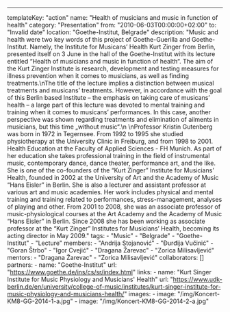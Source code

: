 ---
  templateKey: "action"
  name: "Health of musicians and music in function of health"
  category: "Presentation"
  from: "2010-06-03T00:00:00+02:00"
  to: "Invalid date"
  location: "Goethe-Institut, Belgrade"
  description: "Music and health were two key words of this project of Goethe-Guerilla and Goethe-Institut. Namely, the Institute for Musicans’ Health Kurt Zinger from Berlin, presented itself on 3 June in the hall of the Goethe-Institut with its lecture entitled “Health of musicians and music in function of health“. The aim of the Kurt Zinger Institute is research, development and testing measures for illness prevention when it comes to musicians, as well as finding treatments.\nThe title of the lecture implies a distinction between musical treatments and musicans’ treatments. However, in accordance with the goal of this Berlin based Institute – the emphasis on taking care of musicans’ health – a large part of this lecture was devoted to mental training and training when it comes to musicans’ performances. In this case, another perspective was shown regarding treatments and elimination of ailments in musicians, but this time „without music“.\n \nProfessor Kristin Gutenberg was born in 1972 in Tegernsee. From 1992 to 1995 she studied physiotherapy at the University Clinic in Freiburg, and from 1998 to 2001. Health Education at the Faculty of Applied Sciences - FH Munich. As part of her education she takes professional training in the field of instrumental music, contemporary dance, dance theater, performance art, and the like. She is one of the co-founders of the “Kurt Zinger” Institute for Musicians’ Health, founded in 2002 at the University of Art and the Academy of Music “Hans Eisler” in Berlin. She is also a lecturer and assistant professor at various art and music academies. Her work includes physical and mental training and training related to performances, stress-management, analyses of playing and other. From 2001 to 2008, she was an associate professor of music-physiological courses at the Art Academy and the Academy of Music “Hans Eisler” in Berlin. Since 2008 she has been working as associate professor at the “Kurt Zinger” Institutes for Musicians’ Health, becoming its acting director in May 2009."
  tags: 
    - "Music"
    - "Belgrade"
    - "Goethe-Institut"
    - "Lecture"
  members: 
    - "Andrija Stojanović"
    - "Đurđija Vučinić"
    - "Goran Štrbo"
    - "Igor Cvejić"
    - "Dragana Žarevac"
    - "Zorica Milisavljević"
  mentors: 
    - "Dragana Žarevac"
    - "Zorica Milisavljević"
  collaborators: []
  partners: 
    - 
      name: "Goethe-Institut"
      url: "https://www.goethe.de/ins/cs/sr/index.html"
  links: 
    - 
      name: "Kurt Singer Institute for Music Physiology and Musicians' Health"
      url: "https://www.udk-berlin.de/en/university/college-of-music/institutes/kurt-singer-institute-for-music-physiology-and-musicians-health/"
  images: 
    - 
      image: "/img/Koncert-KM8-GG-2014-1-a.jpg"
    - 
      image: "/img/Koncert-KM8-GG-2014-2-a.jpg"
